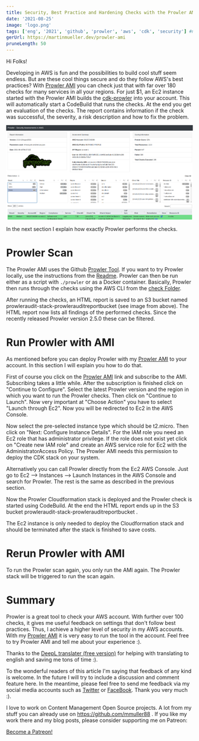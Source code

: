 ```yaml
---
title: Security, Best Practice and Hardening Checks with the Prowler AMI
date: '2021-08-25'
image: 'logo.png'
tags: ['eng', '2021', 'github', 'prowler', 'aws', 'cdk', 'security'] #nofeed
gerUrl: https://martinmueller.dev/prowler-ami
pruneLength: 50
---
```


Hi Folks!

Developing in AWS is fun and the possibilities to build cool stuff seem endless. But are these cool things secure and do they follow AWS's best practices? With [Prowler AMI](https://aws.amazon.com/marketplace/pp/prodview-jlwcdlc3weta6) you can check just that with far over 180 checks for many services in all your regions. For just $1, an Ec2 instance started with the Prowler AMI builds the [cdk-prowler](https://github.com/mmuller88/cdk-prowler) into your account. This will automatically start a CodeBuild that runs the checks. At the end you get an evaluation of the checks. The report contains information if the check was successful, the severity, a risk description and how to fix the problem.

![HTML Report](https://raw.githubusercontent.com/mmuller88/mmblog/master/content/prowler-ami/html-out.png)

In the next section I explain how exactly Prowler performs the checks.

# Prowler Scan
The Prowler AMI uses the Github [Prowler Tool](https://github.com/toniblyx/prowler). If you want to try Prowler locally, use the instructions from the [Readme](https://github.com/toniblyx/prowler#requirements-and-installation). Prowler can then be run either as a script with `./prowler` or as a Docker container. Basically, Prowler then runs through the checks using the AWS CLI from the [check Folder](https://github.com/toniblyx/prowler/tree/master/checks).

After running the checks, an HTML report is saved to an S3 bucket named prowleraudit-stack-prowlerauditreportbucket (see image from above). The HTML report now lists all findings of the performed checks. Since the recently released Prowler version 2.5.0 these can be filtered.

# Run Prowler with AMI
As mentioned before you can deploy Prowler with my [Prowler AMI](https://aws.amazon.com/marketplace/pp/prodview-jlwcdlc3weta6) to your account. In this section I will explain you how to do that.

First of course you click on the [Prowler AMI](https://aws.amazon.com/marketplace/pp/prodview-jlwcdlc3weta6) link and subscribe to the AMI. Subscribing takes a little while. After the subscription is finished click on "Continue to Configure". Select the latest Prowler version and the region in which you want to run the Prowler checks. Then click on "Continue to Launch". Now very important at "Choose Action" you have to select "Launch through Ec2". Now you will be redirected to Ec2 in the AWS Console.

Now select the pre-selected instance type which should be t2.micro. Then click on "Next: Configure Instance Details". For the IAM role you need an Ec2 role that has administrator privilege. If the role does not exist yet click on "Create new IAM role" and create an AWS service role for Ec2 with the AdministratorAccess Policy. The Prowler AMI needs this permission to deploy the CDK stack on your system.

Alternatively you can call Prowler directly from the Ec2 AWS Console. Just go to Ec2 --> Instances --> Launch Instances in the AWS Console and search for Prowler. The rest is the same as described in the previous section.

Now the Prowler Cloudformation stack is deployed and the Prowler check is started using CodeBuild. At the end the HTML report ends up in the S3 bucket prowleraudit-stack-prowlerauditreportbucket .

The Ec2 instance is only needed to deploy the Cloudformation stack and should be terminated after the stack is finished to save costs.

# Rerun Prowler with AMI
To run the Prowler scan again, you only run the AMI again. The Prowler stack will be triggered to run the scan again.

# Summary
Prowler is a great tool to check your AWS account. With further over 100 checks, it gives me useful feedback on settings that don't follow best practices. Thus, I achieve a higher level of security in my AWS accounts. With my [Prowler AMI](https://aws.amazon.com/marketplace/pp/prodview-jlwcdlc3weta6) it is very easy to run the tool in the account. Feel free to try Prowler AMI and tell me about your experience :).

Thanks to the [DeepL translater (free version)](https://DeepL.com/Translator) for helping with translating to english and saving me tons of time :).

To the wonderful readers of this article I'm saying that feedback of any kind is welcome. In the future I will try to include a discussion and comment feature here. In the meantime, please feel free to send me feedback via my social media accounts such as [Twitter](https://twitter.com/MartinMueller_) or [FaceBook](https://facebook.com/martin.muller.10485). Thank you very much :).

I love to work on Content Management Open Source projects. A lot from my stuff you can already use on https://github.com/mmuller88 . If you like my work there and my blog posts, please consider supporting me on Patreon:

<a href="https://patreon.com/bePatron?u=29010217" data-patreon-widget-type="become-patron-button">Become a Patreon!</a><script async src="https://c6.patreon.com/becomePatronButton.bundle.js"></script>